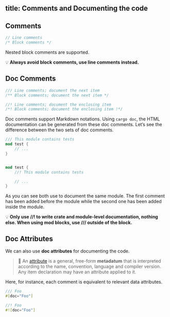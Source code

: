 title: Comments and Documenting the code
---

## Comments

```rust
// Line comments
/* Block comments */
```

Nested block comments are supported.

💡 **Always avoid block comments, use line comments instead.**

## Doc Comments

```rust
/// Line comments; document the next item
/** Block comments; document the next item */

//! Line comments; document the enclosing item
/*! Block comments; document the enclosing item !*/
```

Doc comments support Markdown notations. Using `cargo doc`, the HTML documentation can be generated from these doc comments. Let’s see the difference between the two sets of doc comments.

```rust
/// This module contains tests
mod test {
    // ...
}


mod test {
    //! This module contains tests

    // ...
}
```

As you can see both use to document the same module. The first comment has been added before the module while the second one has been added inside the module.

💡 **Only use //! to write crate and module-level documentation, nothing else. When using mod blocks, use /// outside of the block.**

## Doc Attributes

We can also use **doc attributes** for documenting the code.

> 🔎 An [attribute](https://doc.rust-lang.org/reference.html#attributes) is a general, free-form **metadatum** that is interpreted according to the name, convention, language and compiler version. Any item declaration may have an attribute applied to it.

Here, for instance, each comment is equivalent to relevant data attributes.

```rust
/// Foo
#[doc="Foo"]

//! Foo
#![doc="Foo"]
```
